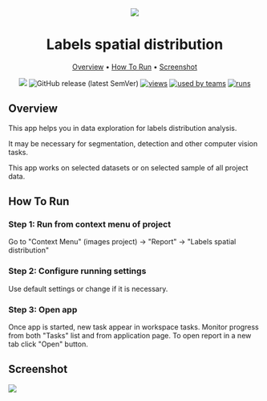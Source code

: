 <div align="center" markdown> 

<img src="https://imgur.com/MGi3NXG"/>

# Labels spatial distribution
  
<p align="center">

  <a href="#overview">Overview</a> •
  <a href="#How-To-Run">How To Run</a> •
  <a href="#Explanation">Screenshot</a>
</p>

[![](https://img.shields.io/badge/slack-chat-green.svg?logo=slack)](https://supervise.ly/slack) 
![GitHub release (latest SemVer)](https://img.shields.io/github/v/release/supervisely-ecosystem/labels-spatial-distribution)
[![views](https://app.supervise.ly/public/api/v3/ecosystem.counters?repo=supervisely-ecosystem/labels-spatial-distribution&counter=views&label=views&123)](https://supervise.ly)
[![used by teams](https://app.supervise.ly/public/api/v3/ecosystem.counters?repo=supervisely-ecosystem/labels-spatial-distribution&counter=downloads&label=used%20by%20teams&123)](https://supervise.ly)
[![runs](https://app.supervise.ly/public/api/v3/ecosystem.counters?repo=supervisely-ecosystem/labels-spatial-distribution&counter=runs&label=runs&123)](https://supervise.ly)

</div>

## Overview 

This app helps you in data exploration for labels distribution analysis. 

It may be necessary for segmentation, detection and other computer vision tasks.

This app works on selected datasets or on selected sample of all project data.

## How To Run

### Step 1: Run from context menu of project

Go to "Context Menu" (images project) -> "Report" -> "Labels spatial distribution"

### Step 2: Configure running settings

Use default settings or change if it is necessary.

### Step 3:  Open app

Once app is started, new task appear in workspace tasks. Monitor progress from both "Tasks" list and from application page. To open report in a new tab click "Open" button. 

## Screenshot

<img src="https://imgur.com/G2hWaGf"/>